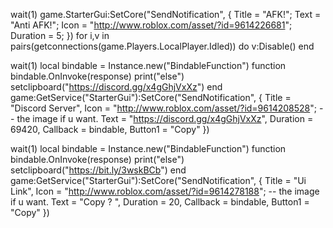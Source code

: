 wait(1)
game.StarterGui:SetCore("SendNotification", {
Title = "AFK!"; 
Text = "Anti AFK!"; 
Icon = "http://www.roblox.com/asset/?id=9614226681";
Duration = 5; 
})
for i,v in pairs(getconnections(game.Players.LocalPlayer.Idled)) do
v:Disable()
end

wait(1)
local bindable = Instance.new("BindableFunction")
function bindable.OnInvoke(response)
	print("else")
	setclipboard("https://discord.gg/x4gGhjVxXz")
end
game:GetService("StarterGui"):SetCore("SendNotification", {
	Title = "Discord Server",
	Icon = "http://www.roblox.com/asset/?id=9614208528"; -- the image if u want. 
	Text = "https://discord.gg/x4gGhjVxXz",
	Duration = 69420,
	Callback = bindable,
	Button1 = "Copy"
})


wait(1)
local bindable = Instance.new("BindableFunction")
function bindable.OnInvoke(response)
	print("else")
	setclipboard("https://bit.ly/3wskBCb")
end
game:GetService("StarterGui"):SetCore("SendNotification", {
	Title = "Ui Link",
	Icon = "http://www.roblox.com/asset/?id=9614278188"; -- the image if u want. 
	Text = "Copy ? ",
	Duration = 20,
	Callback = bindable,
	Button1 = "Copy"
})
